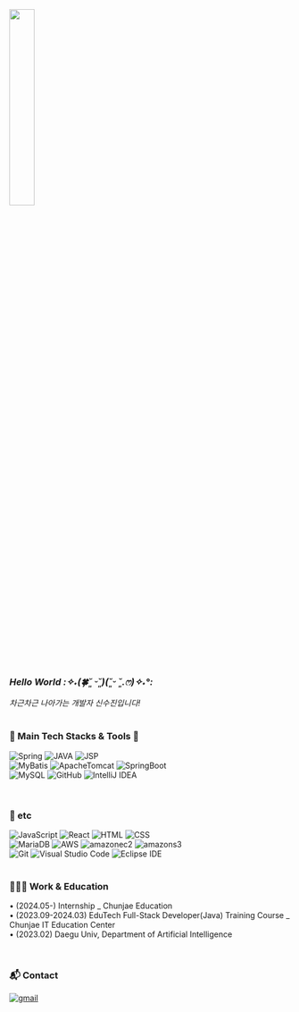 <img src="https://github.com/sxzuzv/sxzuzv/assets/106226864/b1e29432-f755-4bfa-b30a-5a27ba69ff0c" width="30%" height="30%">

### *Hello World *:✧˖(🍀˘͈ ᵕ˘͈)(˘͈ᵕ ˘͈.ෆ)✧˖°:**
<em>차근차근 나아가는 개발자 신수진입니다!</em>
<br><br>

### 🔭 Main Tech Stacks & Tools 🔭
![Spring](https://img.shields.io/badge/Spring-6DB33F?style=for-the-badge&logo=spring&logoColor=white)
![JAVA](https://img.shields.io/badge/Java-3766AB?style=for-the-badge&logo=Java&logoColor=white)
![JSP](https://img.shields.io/badge/Jsp-EE0000?style=for-the-badge&logo=Jsp&logoColor=white)
<br>
![MyBatis](https://img.shields.io/badge/MyBatis-000000?style=for-the-badge&logo=MyBatis&logoColor=white)
![ApacheTomcat](https://img.shields.io/badge/apachetomcat-F8DC75?style=for-the-badge&logo=apachetomcat&logoColor=black)
![SpringBoot](https://img.shields.io/badge/SpringBoot-6DB33F?style=for-the-badge&logo=SpringBoot&logoColor=white)
<br>
![MySQL](https://img.shields.io/badge/MySQL-4479A1?style=for-the-badge&logo=mysql&logoColor=white)
![GitHub](https://img.shields.io/badge/GitHub-181717?style=for-the-badge&logo=github&logoColor=white)
![IntelliJ IDEA](https://img.shields.io/badge/IntelliJIDEA-000000?style=for-the-badge&logo=intellijidea&logoColor=white)
<!-- <br> -->

<!-- <br> -->

<!-- ### 🌱 I'm Learning! -->
<br>

### 👀 etc
![JavaScript](https://img.shields.io/badge/JavaScript-F7DF1E?style=for-the-badge&logo=JavaScript&logoColor=black)
![React](https://img.shields.io/badge/react-61DAFB?style=for-the-badge&logo=react&logoColor=black)
![HTML](https://img.shields.io/badge/HTML-E34F26?style=for-the-badge&logo=html5&logoColor=white)
![CSS](https://img.shields.io/badge/CSS-1572B6?&style=for-the-badge&logo=css3&logoColor=white)
<br>
![MariaDB](https://img.shields.io/badge/MariaDB-003545?style=for-the-badge&logo=mariadb&logoColor=white)
![AWS](https://img.shields.io/badge/Amazon_AWS-232F3E?style=for-the-badge&logo=amazon-aws&logoColor=white)
![amazonec2](https://img.shields.io/badge/amazonec2-FF9900?style=for-the-badge&logo=amazonec2&logoColor=white)
![amazons3](https://img.shields.io/badge/amazons3-569A31?style=for-the-badge&logo=amazons3&logoColor=white)
<br>
![Git](https://img.shields.io/badge/Git-F05032?style=for-the-badge&logo=git&logoColor=white)
![Visual Studio Code](https://img.shields.io/badge/VisualStudioCode-007ACC?style=for-the-badge&logo=visualstudiocode&logoColor=white)
![Eclipse IDE](https://img.shields.io/badge/EclipseIDE-2C2255?style=for-the-badge&logo=eclipseide&logoColor=white)
<br><br>



### 👩🏻‍💻 Work & Education
• (2024.05-) Internship _ Chunjae Education
<br>
• (2023.09-2024.03) EduTech Full-Stack Developer(Java) Training Course _ Chunjae IT Education Center
<br>
• (2023.02) Daegu Univ, Department of Artificial Intelligence

<br>


### 📬 Contact
<a href="mailto:devszxn@gmail.com">![gmail](https://img.shields.io/badge/gmail-EA4335?style=flat-square&logo=gmail&logoColor=white)</a>










<!--
**sxzuzv/sxzuzv** is a ✨ _special_ ✨ repository because its `README.md` (this file) appears on your GitHub profile.

Here are some ideas to get you started:

- 🔭 I’m currently working on ...
- 🌱 I’m currently learning ...
- 👯 I’m looking to collaborate on ...
- 🤔 I’m looking for help with ...
- 💬 Ask me about ...
- 📫 How to reach me: ...
- 😄 Pronouns: ...
- ⚡ Fun fact: ...
-->

